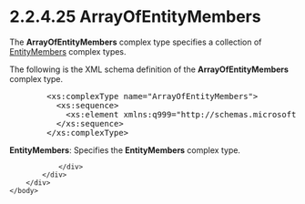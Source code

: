 <html dir="LTR" xmlns:mshelp="http://msdn.microsoft.com/mshelp" xmlns:ddue="http://ddue.schemas.microsoft.com/authoring/2003/5" xmlns:xlink="http://www.w3.org/1999/xlink" xmlns:tool="http://www.microsoft.com/tooltip">
    <head>
        <meta http-equiv="Content-Type" content="text/html; CHARSET=utf-8"></meta>
        <meta name="save" content="history"></meta>
        <title>2.2.4.25 ArrayOfEntityMembers</title>
        <xml>
            <mshelp:toctitle title="2.2.4.25 ArrayOfEntityMembers"></mshelp:toctitle>
            <mshelp:rltitle title="[MS-SSMDSWS-15]: ArrayOfEntityMembers"></mshelp:rltitle>
            <mshelp:keyword index="A" term="75735fe0-9dc5-4c89-99ab-c0fa4d6c0ace"></mshelp:keyword>
            <mshelp:attr name="DCSext.ContentType" value="open specification"></mshelp:attr>
            <mshelp:attr name="AssetID" value="75735fe0-9dc5-4c89-99ab-c0fa4d6c0ace"></mshelp:attr>
            <mshelp:attr name="TopicType" value="kbRef"></mshelp:attr>
            <mshelp:attr name="DCSext.Title" value="[MS-SSMDSWS-15]: ArrayOfEntityMembers" />
        </xml>
    </head>
    <body>
        <div id="header">
            <h1 class="heading">2.2.4.25 ArrayOfEntityMembers</h1>
        </div>
        <div id="mainSection">
            <div id="mainBody">
                <div id="allHistory" class="saveHistory"></div>
                <div id="sectionSection0" class="section" name="collapseableSection">
                    

<p>The <b>ArrayOfEntityMembers</b> complex type specifies a
collection of <a href="3ca9c621-da5d-4ef6-9fbc-2040c3772f90.htm">EntityMembers</a>
complex types.</p>

<p>The following is the XML schema definition of the <b>ArrayOfEntityMembers</b>
complex type.</p>

<dl>
<dd>
<div><pre>   &lt;xs:complexType name=&quot;ArrayOfEntityMembers&quot;&gt;
     &lt;xs:sequence&gt;
       &lt;xs:element xmlns:q999=&quot;http://schemas.microsoft.com/sqlserver/masterdataservices/2009/09&quot; minOccurs=&quot;0&quot; maxOccurs=&quot;unbounded&quot; name=&quot;EntityMembers&quot; nillable=&quot;true&quot; type=&quot;q999:EntityMembers&quot; xmlns:xs=&quot;http://www.w3.org/2001/XMLSchema&quot; /&gt;
     &lt;/xs:sequence&gt;
   &lt;/xs:complexType&gt;
</pre></div>
</dd></dl>

<p><b>EntityMembers</b>: Specifies the <b>EntityMembers</b>
complex type.</p>


                </div>
            </div>
        </div>
    </body>
</html>
